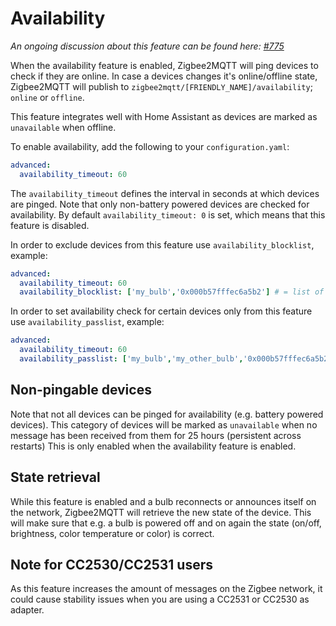---
---
# Availability
*An ongoing discussion about this feature can be found here: [#775](https://github.com/Koenkk/zigbee2mqtt/issues/775)*

When the availability feature is enabled, Zigbee2MQTT will ping devices to check if they are online.
In case a devices changes it's online/offline state, Zigbee2MQTT will publish to `zigbee2mqtt/[FRIENDLY_NAME]/availability`; `online` or `offline`.

This feature integrates well with Home Assistant as devices are marked as `unavailable` when offline.

To enable availability, add the following to your `configuration.yaml`:

```yaml
advanced:
  availability_timeout: 60
```

The `availability_timeout` defines the interval in seconds at which devices are pinged.
Note that only non-battery powered devices are checked for availability.
By default `availability_timeout: 0` is set, which means that this feature is disabled.

In order to exclude devices from this feature use `availability_blocklist`, example:

```yaml
advanced:
  availability_timeout: 60
  availability_blocklist: ['my_bulb','0x000b57fffec6a5b2'] # = list of friendly names or IEEE addresses
```

In order to set availability check for certain devices only from this feature use `availability_passlist`, example:

```yaml
advanced:
  availability_timeout: 60
  availability_passlist: ['my_bulb','my_other_bulb','0x000b57fffec6a5b2'] # = list of friendly names or IEEE addresses
```

## Non-pingable devices
Note that not all devices can be pinged for availability (e.g. battery powered devices).
This category of devices will be marked as `unavailable` when no message has been received from them for 25 hours (persistent across restarts)
This is only enabled when the availability feature is enabled.

## State retrieval
While this feature is enabled and a bulb reconnects or announces itself on the network, Zigbee2MQTT will retrieve the new state of the device.
This will make sure that e.g. a bulb is powered off and on again the state (on/off, brightness, color temperature or color) is correct.

## Note for CC2530/CC2531 users
As this feature increases the amount of messages on the Zigbee network, it could cause stability issues when you are using a CC2531 or CC2530 as adapter.
